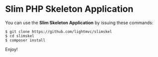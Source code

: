 # Slim PHP Skeleton Application
 
You can use the **Slim Skeleton Application** by issuing these commands:

    $ git clone https://github.com/lightmvc/slimskel
    $ cd slimskel
    $ composer install

Enjoy!